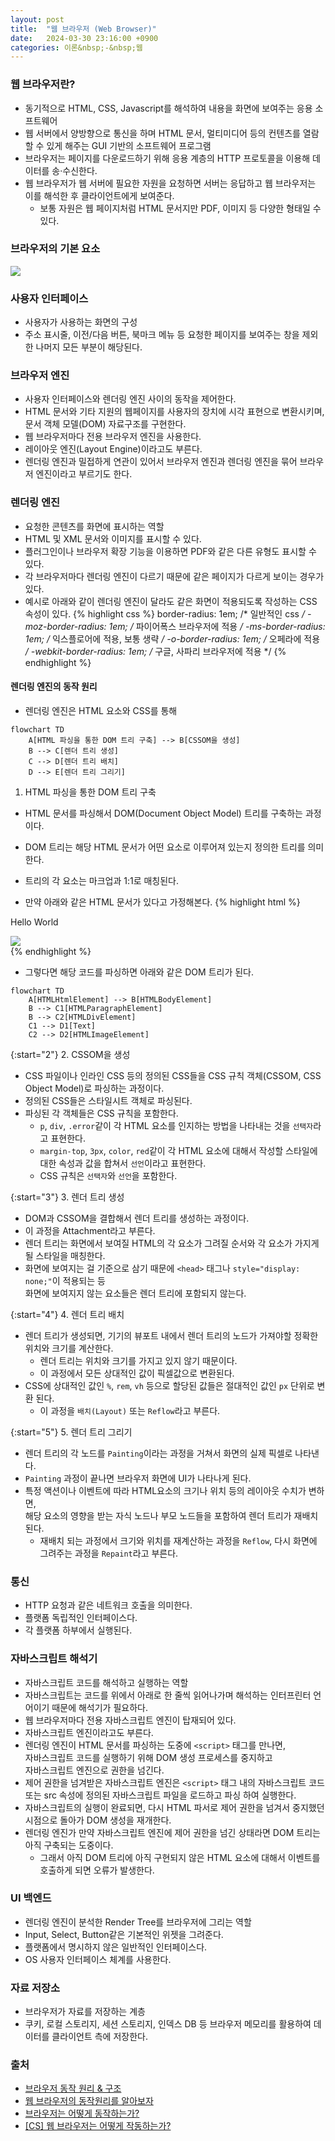 ```yaml
---
layout: post
title:  "웹 브라우저 (Web Browser)"
date:   2024-03-30 23:16:00 +0900
categories: 이론&nbsp;-&nbsp;웹
---
```


### 웹 브라우저란?

- 동기적으로 HTML, CSS, Javascript를 해석하여 내용을 화면에 보여주는 응용 소프트웨어
- 웹 서버에서 양방향으로 통신을 하며 HTML 문서, 멀티미디어 등의 컨텐츠를 열람할 수 있게 해주는 GUI 기반의 소프트웨어 프로그램
- 브라우저는 페이지를 다운로드하기 위해 응용 계층의 HTTP 프로토콜을 이용해 데이터를 송·수신한다.
- 웹 브라우저가 웹 서버에 필요한 자원을 요청하면 서버는 응답하고 웹 브라우저는 이를 해석한 후 클라이언트에게 보여준다.
    - 보통 자원은 웹 페이지처럼 HTML 문서지만 PDF, 이미지 등 다양한 형태일 수 있다.

### 브라우저의 기본 요소

<img src="https://velog.velcdn.com/images%2Fthyoondev%2Fpost%2F9cf5cb0d-91bf-41ac-9693-ddf51d2f5fbd%2F1608995695700browser_structure-min.png"/>

### 사용자 인터페이스

- 사용자가 사용하는 화면의 구성
- 주소 표시줄, 이전/다음 버튼, 북마크 메뉴 등 요청한 페이지를 보여주는 창을 제외한 나머지 모든 부분이 해당된다.

### 브라우저 엔진

- 사용자 인터페이스와 렌더링 엔진 사이의 동작을 제어한다.
- HTML 문서와 기타 지원의 웹페이지를 사용자의 장치에 시각 표현으로 변환시키며, 문서 객체 모델(DOM) 자료구조를 구현한다.
- 웹 브라우저마다 전용 브라우저 엔진을 사용한다.
- 레이아웃 엔진(Layout Engine)이라고도 부른다.
- 렌더링 엔진과 밀접하게 연관이 있어서 브라우저 엔진과 렌더링 엔진을 묶어 브라우저 엔진이라고 부르기도 한다.


### 렌더링 엔진

- 요청한 콘텐츠를 화면에 표시하는 역할
- HTML 및 XML 문서와 이미지를 표시할 수 있다.
- 플러그인이나 브라우저 확장 기능을 이용하면 PDF와 같은 다른 유형도 표시할 수 있다.
- 각 브라우저마다 렌더링 엔진이 다르기 때문에 같은 페이지가 다르게 보이는 경우가 있다.
- 예시로 아래와 같이 렌더링 엔진이 달라도 같은 화면이 적용되도록 작성하는 CSS 속성이 있다.
{% highlight css %}
border-radius: 1em; /* 일반적인 css */
-moz-border-radius: 1em; /* 파이어폭스 브라우저에 적용 */
-ms-border-radius: 1em; /* 익스플로어에 적용, 보통 생략 */
-o-border-radius: 1em; /* 오페라에 적용 */
-webkit-border-radius: 1em; /* 구글, 사파리 브라우저에 적용 */
{% endhighlight %}

#### 렌더링 엔진의 동작 원리

- 렌더링 엔진은 HTML 요소와 CSS를 통해 

```mermaid
flowchart TD
    A[HTML 파싱을 통한 DOM 트리 구축] --> B[CSSOM을 생성]
    B --> C[렌더 트리 생성]
    C --> D[렌더 트리 배치]
    D --> E[렌더 트리 그리기]
```

1. HTML 파싱을 통한 DOM 트리 구축

- HTML 문서를 파싱해서 DOM(Document Object Model) 트리를 구축하는 과정이다.
- DOM 트리는 해당 HTML 문서가 어떤 요소로 이루어져 있는지 정의한 트리를 의미한다.
- 트리의 각 요소는 마크업과 1:1로 매칭된다.

- 만약 아래와 같은 HTML 문서가 있다고 가정해본다.
{% highlight html %}
<html>
    <body>
        <p>Hello World</p>
        <div>
            <img src="example.png" />
        </div>
    </body>
</html>
{% endhighlight %}

- 그렇다면 해당 코드를 파싱하면 아래와 같은 DOM 트리가 된다.
```mermaid
flowchart TD
    A[HTMLHtmlElement] --> B[HTMLBodyElement]
    B --> C1[HTMLParagraphElement]
    B --> C2[HTMLDivElement]
    C1 --> D1[Text]
    C2 --> D2[HTMLImageElement]
```

{:start="2"}
2. CSSOM을 생성

- CSS 파일이나 인라인 CSS 등의 정의된 CSS들을 CSS 규칙 객체(CSSOM, CSS Object Model)로 파싱하는 과정이다.
- 정의된 CSS들은 스타일시트 객체로 파싱된다.
- 파싱된 각 객체들은 CSS 규칙을 포함한다.
    - `p`, `div`, `.error`같이 각 HTML 요소를 인지하는 방법을 나타내는 것을 `선택자`라고 표현한다.
    - `margin-top`, `3px`, `color`, `red`같이 각 HTML 요소에 대해서 작성할 스타일에 대한 속성과 값을 합쳐서 `선언`이라고 표현한다.
    - CSS 규칙은 `선택자`와 `선언`을 포함한다.

{:start="3"}
3. 렌더 트리 생성

- DOM과 CSSOM을 결합해서 렌더 트리를 생성하는 과정이다.
- 이 과정을 Attachment라고 부른다.
- 렌더 트리는 화면에서 보여질 HTML의 각 요소가 그려질 순서와 각 요소가 가지게될 스타일을 매칭한다.
- 화면에 보여지는 걸 기준으로 삼기 때문에 `<head>` 태그나 `style="display: none;"`이 적용되는 등  
화면에 보여지지 않는 요소들은 렌더 트리에 포함되지 않는다.

{:start="4"}
4. 렌더 트리 배치

- 렌더 트리가 생성되면, 기기의 뷰포트 내에서 렌더 트리의 노드가 가져야할 정확한 위치와 크기를 계산한다.
    - 렌더 트리는 위치와 크기를 가지고 있지 않기 때문이다.
    - 이 과정에서 모든 상대적인 값이 픽셀값으로 변환된다.
- CSS에 상대적인 값인 `%`, `rem`, `vh` 등으로 할당된 값들은 절대적인 값인 `px` 단위로 변환 된다.
    - 이 과정을 `배치(Layout)` 또는 `Reflow`라고 부른다.

{:start="5"}
5. 렌더 트리 그리기

- 렌더 트리의 각 노드를 `Painting`이라는 과정을 거쳐서 화면의 실제 픽셀로 나타낸다.
- `Painting` 과정이 끝나면 브라우저 화면에 UI가 나타나게 된다.
- 특정 액션이나 이벤트에 따라 HTML요소의 크기나 위치 등의 레이아웃 수치가 변하면,  
해당 요소의 영향을 받는 자식 노드나 부모 노드들을 포함하여 렌더 트리가 재배치된다.
    - 재배치 되는 과정에서 크기와 위치를 재계산하는 과정을 `Reflow`, 다시 화면에 그려주는 과정을 `Repaint`라고 부른다.

### 통신

 - HTTP 요청과 같은 네트워크 호출을 의미한다.
 - 플랫폼 독립적인 인터페이스다.
 - 각 플랫폼 하부에서 실행된다.

### 자바스크립트 해석기

- 자바스크립트 코드를 해석하고 실행하는 역할
- 자바스크립트는 코드를 위에서 아래로 한 줄씩 읽어나가며 해석하는 인터프린터 언어이기 때문에 해석기가 필요하다.
- 웹 브라우저마다 전용 자바스크립트 엔진이 탑재되어 있다.
- 자바스크립트 엔진이라고도 부른다.
- 렌더링 엔진이 HTML 문서를 파싱하는 도중에 `<script>` 태그를 만나면,  
자바스크립트 코드를 실행하기 위해 DOM 생성 프로세스를 중지하고   
자바스크립트 엔진으로 권한을 넘긴다.
- 제어 권한을 넘겨받은 자바스크립트 엔진은 `<script>` 태그 내의 자바스크립트 코드 또는 src 속성에 정의된 자바스크립트 파일을 로드하고 파싱 하여 실행한다.
- 자바스크립트의 실행이 완료되면, 다시 HTML 파서로 제어 권한을 넘겨서 중지했던 시점으로 돌아가 DOM 생성을 재개한다.
- 렌더링 엔진가 만약 자바스크립트 엔진에 제어 권한을 넘긴 상태라면 DOM 트리는 아직 구축되는 도중이다.
    - 그래서 아직 DOM 트리에 아직 구현되지 않은 HTML 요소에 대해서 이벤트를 호출하게 되면 오류가 발생한다.

### UI 백엔드

- 렌더링 엔진이 분석한 Render Tree를 브라우저에 그리는 역할
- Input, Select, Button같은 기본적인 위젯을 그려준다.
- 플랫폼에서 명시하지 않은 일반적인 인터페이스다.
- OS 사용자 인터페이스 체계를 사용한다.

### 자료 저장소

- 브라우저가 자료를 저장하는 계층
- 쿠키, 로컬 스토리지, 세션 스토리지, 인덱스 DB 등 브라우저 메모리를 활용하여 데이터를 클라이언트 측에 저장한다.

### 출처

- [브라우저 동작 원리 & 구조](https://velog.io/@wlwl99/%EB%B8%8C%EB%9D%BC%EC%9A%B0%EC%A0%80-%EB%8F%99%EC%9E%91-%EC%9B%90%EB%A6%AC-%EA%B5%AC%EC%A1%B0)
- [웹 브라우저의 동작원리를 알아보자](https://velog.io/@thyoondev/%EC%9B%B9-%EB%B8%8C%EB%9D%BC%EC%9A%B0%EC%A0%80%EC%9D%98-%EB%8F%99%EC%9E%91%EC%9B%90%EB%A6%AC%EB%A5%BC-%EC%95%8C%EC%95%84%EB%B3%B4%EC%9E%90)
- [브라우저는 어떻게 동작하는가?](https://d2.naver.com/helloworld/59361)
- [[CS] 웹 브라우저는 어떻게 작동하는가?](https://bbangson.tistory.com/87)